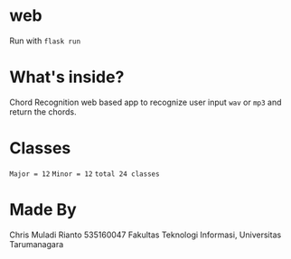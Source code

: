 # web

Run with `flask run`

# What's inside?
Chord Recognition web based app to recognize user input `wav` or `mp3` and return the chords.

# Classes
`Major = 12`
`Minor = 12`
`total 24 classes`

# Made By
Chris Muladi Rianto
535160047
Fakultas Teknologi Informasi, Universitas Tarumanagara
